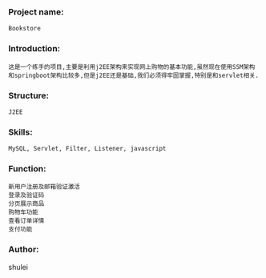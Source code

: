 ### Project name:
	Bookstore

### Introduction:
	这是一个练手的项目,主要是利用j2EE架构来实现网上购物的基本功能,虽然现在使用SSM架构和springboot架构比较多,但是j2EE还是基础,我们必须得牢固掌握,特别是和servlet相关. 

### Structure:
	J2EE

### Skills:
	MySQL, Servlet, Filter, Listener, javascript


### Function:
	新用户注册及邮箱验证激活
	登录及验证码
	分页展示商品
	购物车功能
	查看订单详情
	支付功能

### Author:
shulei
